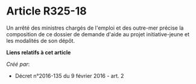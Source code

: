 # Article R325-18

Un arrêté des ministres chargés de l'emploi et des outre-mer précise la composition de ce dossier de demande d'aide au projet
initiative-jeune et les modalités de son dépôt.

**Liens relatifs à cet article**

_Créé par_:

  - Décret n°2016-135 du 9 février 2016 - art. 2
